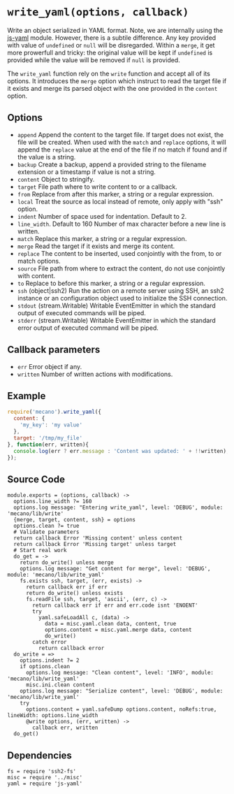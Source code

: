 # `write_yaml(options, callback)`

Write an object serialized in YAML format. Note, we are internally using the [js-yaml] module.
However, there is a subtile difference. Any key provided with value of
`undefined` or `null` will be disregarded. Within a `merge`, it get more
prowerfull and tricky: the original value will be kept if `undefined` is
provided while the value will be removed if `null` is provided.

The `write_yaml` function rely on the `write` function and accept all of its
options. It introduces the `merge` option which instruct to read the
target file if it exists and merge its parsed object with the one
provided in the `content` option.

## Options

*   `append`
    Append the content to the target file. If target does not exist,
    the file will be created. When used with the `match` and `replace` options,
    it will append the `replace` value at the end of the file if no match if
    found and if the value is a string.
*   `backup`
    Create a backup, append a provided string to the filename extension or a
    timestamp if value is not a string.
*   `content`
    Object to stringify.
*   `target`
    File path where to write content to or a callback.
*   `from`
    Replace from after this marker, a string or a regular expression.
*   `local`
    Treat the source as local instead of remote, only apply with "ssh"
    option.
*   `indent`
    Number of space used for indentation. Default to 2.
*   `line_width`. Default to 160
    Number of max character before a new line is written.
*   `match`
    Replace this marker, a string or a regular expression.
*   `merge`
    Read the target if it exists and merge its content.
*   `replace`
    The content to be inserted, used conjointly with the from, to or match
    options.
*   `source`
    File path from where to extract the content, do not use conjointly with
    content.
*   `to`
    Replace to before this marker, a string or a regular expression.
*   `ssh` (object|ssh2)
    Run the action on a remote server using SSH, an ssh2 instance or an
    configuration object used to initialize the SSH connection.
*   `stdout` (stream.Writable)
    Writable EventEmitter in which the standard output of executed commands will
    be piped.
*   `stderr` (stream.Writable)
    Writable EventEmitter in which the standard error output of executed command
    will be piped.

## Callback parameters

*   `err`
    Error object if any.
*   `written`
    Number of written actions with modifications.

## Example

```js
require('mecano').write_yaml({
  content: {
    'my_key': 'my value'
  },
  target: '/tmp/my_file'
}, function(err, written){
  console.log(err ? err.message : 'Content was updated: ' + !!written);
});
```

## Source Code

    module.exports = (options, callback) ->
      options.line_width ?= 160
      options.log message: "Entering write_yaml", level: 'DEBUG', module: 'mecano/lib/write'
      {merge, target, content, ssh} = options
      options.clean ?= true
      # Validate parameters
      return callback Error 'Missing content' unless content
      return callback Error 'Missing target' unless target
      # Start real work
      do_get = ->
        return do_write() unless merge
        options.log message: "Get content for merge", level: 'DEBUG', module: 'mecano/lib/write_yaml'
        fs.exists ssh, target, (err, exists) ->
          return callback err if err
          return do_write() unless exists
          fs.readFile ssh, target, 'ascii', (err, c) ->
            return callback err if err and err.code isnt 'ENOENT'
            try
              yaml.safeLoadAll c, (data) ->
                data = misc.yaml.clean data, content, true
                options.content = misc.yaml.merge data, content
                do_write()
            catch error
              return callback error
      do_write = =>
        options.indent ?= 2
        if options.clean
          options.log message: "Clean content", level: 'INFO', module: 'mecano/lib/write_yaml'
          misc.ini.clean content
        options.log message: "Serialize content", level: 'DEBUG', module: 'mecano/lib/write_yaml'
        try
          options.content = yaml.safeDump options.content, noRefs:true, lineWidth: options.line_width
          @write options, (err, written) ->
            callback err, written
      do_get()

## Dependencies

    fs = require 'ssh2-fs'
    misc = require '../misc'
    yaml = require 'js-yaml'

[js-yaml]: https://github.com/nodeca/js-yaml
